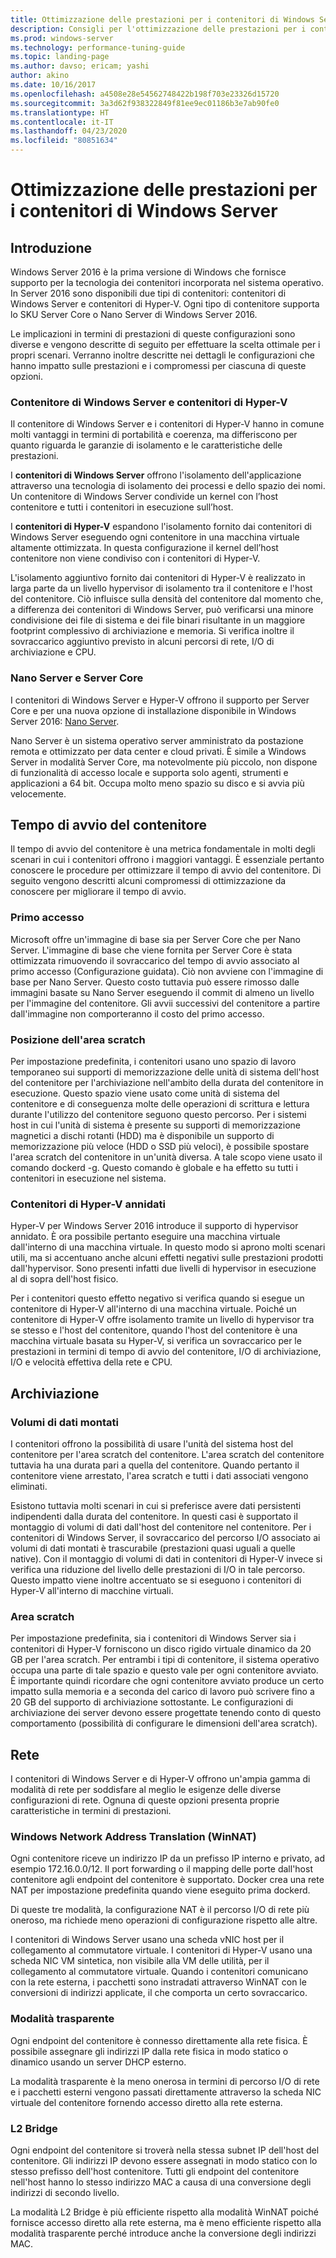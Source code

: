 ```yaml
---
title: Ottimizzazione delle prestazioni per i contenitori di Windows Server
description: Consigli per l'ottimizzazione delle prestazioni per i contenitori in Windows Server 16
ms.prod: windows-server
ms.technology: performance-tuning-guide
ms.topic: landing-page
ms.author: davso; ericam; yashi
author: akino
ms.date: 10/16/2017
ms.openlocfilehash: a4508e28e54562748422b198f703e23326d15720
ms.sourcegitcommit: 3a3d62f938322849f81ee9ec01186b3e7ab90fe0
ms.translationtype: HT
ms.contentlocale: it-IT
ms.lasthandoff: 04/23/2020
ms.locfileid: "80851634"
---
```

# <a name="performance-tuning-windows-server-containers"></a>Ottimizzazione delle prestazioni per i contenitori di Windows Server

## <a name="introduction"></a>Introduzione
Windows Server 2016 è la prima versione di Windows che fornisce supporto per la tecnologia dei contenitori incorporata nel sistema operativo. In Server 2016 sono disponibili due tipi di contenitori: contenitori di Windows Server e contenitori di Hyper-V. Ogni tipo di contenitore supporta lo SKU Server Core o Nano Server di Windows Server 2016. 

Le implicazioni in termini di prestazioni di queste configurazioni sono diverse e vengono descritte di seguito per effettuare la scelta ottimale per i propri scenari. Verranno inoltre descritte nei dettagli le configurazioni che hanno impatto sulle prestazioni e i compromessi per ciascuna di queste opzioni.

### <a name="windows-server-container-and-hyper-v-containers"></a>Contenitore di Windows Server e contenitori di Hyper-V

Il contenitore di Windows Server e i contenitori di Hyper-V hanno in comune molti vantaggi in termini di portabilità e coerenza, ma differiscono per quanto riguarda le garanzie di isolamento e le caratteristiche delle prestazioni.

I **contenitori di Windows Server** offrono l'isolamento dell'applicazione attraverso una tecnologia di isolamento dei processi e dello spazio dei nomi. Un contenitore di Windows Server condivide un kernel con l’host contenitore e tutti i contenitori in esecuzione sull’host.

I **contenitori di Hyper-V** espandono l'isolamento fornito dai contenitori di Windows Server eseguendo ogni contenitore in una macchina virtuale altamente ottimizzata. In questa configurazione il kernel dell’host contenitore non viene condiviso con i contenitori di Hyper-V.

L'isolamento aggiuntivo fornito dai contenitori di Hyper-V è realizzato in larga parte da un livello hypervisor di isolamento tra il contenitore e l'host del contenitore. Ciò influisce sulla densità del contenitore dal momento che, a differenza dei contenitori di Windows Server, può verificarsi una minore condivisione dei file di sistema e dei file binari risultante in un maggiore footprint complessivo di archiviazione e memoria. Si verifica inoltre il sovraccarico aggiuntivo previsto in alcuni percorsi di rete, I/O di archiviazione e CPU.

### <a name="nano-server-and-server-core"></a>Nano Server e Server Core

I contenitori di Windows Server e Hyper-V offrono il supporto per Server Core e per una nuova opzione di installazione disponibile in Windows Server 2016: [Nano Server](https://technet.microsoft.com/windows-server-docs/compute/nano-server/getting-started-with-nano-server). 

Nano Server è un sistema operativo server amministrato da postazione remota e ottimizzato per data center e cloud privati. È simile a Windows Server in modalità Server Core, ma notevolmente più piccolo, non dispone di funzionalità di accesso locale e supporta solo agenti, strumenti e applicazioni a 64 bit. Occupa molto meno spazio su disco e si avvia più velocemente.

## <a name="container-start-up-time"></a>Tempo di avvio del contenitore
Il tempo di avvio del contenitore è una metrica fondamentale in molti degli scenari in cui i contenitori offrono i maggiori vantaggi. È essenziale pertanto conoscere le procedure per ottimizzare il tempo di avvio del contenitore. Di seguito vengono descritti alcuni compromessi di ottimizzazione da conoscere per migliorare il tempo di avvio.

### <a name="first-logon"></a>Primo accesso

Microsoft offre un'immagine di base sia per Server Core che per Nano Server. L'immagine di base che viene fornita per Server Core è stata ottimizzata rimuovendo il sovraccarico del tempo di avvio associato al primo accesso (Configurazione guidata). Ciò non avviene con l'immagine di base per Nano Server. Questo costo tuttavia può essere rimosso dalle immagini basate su Nano Server eseguendo il commit di almeno un livello per l'immagine del contenitore. Gli avvii successivi del contenitore a partire dall'immagine non comporteranno il costo del primo accesso.
### <a name="scratch-space-location"></a>Posizione dell'area scratch

Per impostazione predefinita, i contenitori usano uno spazio di lavoro temporaneo sui supporti di memorizzazione delle unità di sistema dell'host del contenitore per l'archiviazione nell'ambito della durata del contenitore in esecuzione. Questo spazio viene usato come unità di sistema del contenitore e di conseguenza molte delle operazioni di scrittura e lettura durante l'utilizzo del contenitore seguono questo percorso. Per i sistemi host in cui l'unità di sistema è presente su supporti di memorizzazione magnetici a dischi rotanti (HDD) ma è disponibile un supporto di memorizzazione più veloce (HDD o SSD più veloci), è possibile spostare l'area scratch del contenitore in un'unità diversa. A tale scopo viene usato il comando dockerd -g. Questo comando è globale e ha effetto su tutti i contenitori in esecuzione nel sistema.

### <a name="nested-hyper-v-containers"></a>Contenitori di Hyper-V annidati
Hyper-V per Windows Server 2016 introduce il supporto di hypervisor annidato. È ora possibile pertanto eseguire una macchina virtuale dall'interno di una macchina virtuale. In questo modo si aprono molti scenari utili, ma si accentuano anche alcuni effetti negativi sulle prestazioni prodotti dall'hypervisor. Sono presenti infatti due livelli di hypervisor in esecuzione al di sopra dell'host fisico.

Per i contenitori questo effetto negativo si verifica quando si esegue un contenitore di Hyper-V all'interno di una macchina virtuale. Poiché un contenitore di Hyper-V offre isolamento tramite un livello di hypervisor tra se stesso e l'host del contenitore, quando l'host del contenitore è una macchina virtuale basata su Hyper-V, si verifica un sovraccarico per le prestazioni in termini di tempo di avvio del contenitore, I/O di archiviazione, I/O e velocità effettiva della rete e CPU.

## <a name="storage"></a>Archiviazione
### <a name="mounted-data-volumes"></a>Volumi di dati montati

I contenitori offrono la possibilità di usare l'unità del sistema host del contenitore per l'area scratch del contenitore. L'area scratch del contenitore tuttavia ha una durata pari a quella del contenitore. Quando pertanto il contenitore viene arrestato, l'area scratch e tutti i dati associati vengono eliminati.

Esistono tuttavia molti scenari in cui si preferisce avere dati persistenti indipendenti dalla durata del contenitore. In questi casi è supportato il montaggio di volumi di dati dall'host del contenitore nel contenitore. Per i contenitori di Windows Server, il sovraccarico del percorso I/O associato ai volumi di dati montati è trascurabile (prestazioni quasi uguali a quelle native). Con il montaggio di volumi di dati in contenitori di Hyper-V invece si verifica una riduzione del livello delle prestazioni di I/O in tale percorso. Questo impatto viene inoltre accentuato se si eseguono i contenitori di Hyper-V all'interno di macchine virtuali.

### <a name="scratch-space"></a>Area scratch

Per impostazione predefinita, sia i contenitori di Windows Server sia i contenitori di Hyper-V forniscono un disco rigido virtuale dinamico da 20 GB per l'area scratch. Per entrambi i tipi di contenitore, il sistema operativo occupa una parte di tale spazio e questo vale per ogni contenitore avviato. È importante quindi ricordare che ogni contenitore avviato produce un certo impatto sulla memoria e a seconda del carico di lavoro può scrivere fino a 20 GB del supporto di archiviazione sottostante. Le configurazioni di archiviazione dei server devono essere progettate tenendo conto di questo comportamento
(possibilità di configurare le dimensioni dell'area scratch).

## <a name="networking"></a>Rete
I contenitori di Windows Server e di Hyper-V offrono un'ampia gamma di modalità di rete per soddisfare al meglio le esigenze delle diverse configurazioni di rete. Ognuna di queste opzioni presenta proprie caratteristiche in termini di prestazioni.

### <a name="windows-network-address-translation-winnat"></a>Windows Network Address Translation (WinNAT)

Ogni contenitore riceve un indirizzo IP da un prefisso IP interno e privato, ad esempio 172.16.0.0/12. Il port forwarding o il mapping delle porte dall'host contenitore agli endpoint del contenitore è supportato. Docker crea una rete NAT per impostazione predefinita quando viene eseguito prima dockerd.

Di queste tre modalità, la configurazione NAT è il percorso I/O di rete più oneroso, ma richiede meno operazioni di configurazione rispetto alle altre. 

I contenitori di Windows Server usano una scheda vNIC host per il collegamento al commutatore virtuale. I contenitori di Hyper-V usano una scheda NIC VM sintetica, non visibile alla VM delle utilità, per il collegamento al commutatore virtuale. Quando i contenitori comunicano con la rete esterna, i pacchetti sono instradati attraverso WinNAT con le conversioni di indirizzi applicate, il che comporta un certo sovraccarico.

### <a name="transparent"></a>Modalità trasparente

Ogni endpoint del contenitore è connesso direttamente alla rete fisica. È possibile assegnare gli indirizzi IP dalla rete fisica in modo statico o dinamico usando un server DHCP esterno.

La modalità trasparente è la meno onerosa in termini di percorso I/O di rete e i pacchetti esterni vengono passati direttamente attraverso la scheda NIC virtuale del contenitore fornendo accesso diretto alla rete esterna.

### <a name="l2-bridge"></a>L2 Bridge
Ogni endpoint del contenitore si troverà nella stessa subnet IP dell'host del contenitore. Gli indirizzi IP devono essere assegnati in modo statico con lo stesso prefisso dell'host contenitore. Tutti gli endpoint del contenitore nell'host hanno lo stesso indirizzo MAC a causa di una conversione degli indirizzi di secondo livello.

La modalità L2 Bridge è più efficiente rispetto alla modalità WinNAT poiché fornisce accesso diretto alla rete esterna, ma è meno efficiente rispetto alla modalità trasparente perché introduce anche la conversione degli indirizzi MAC.




